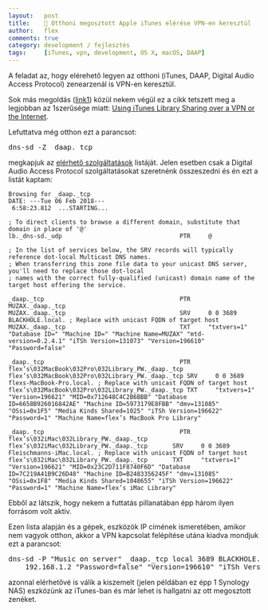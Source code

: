 ```yaml
---
layout:   post
title:    📢 Otthoni megosztott Apple iTunes elérése VPN-en keresztül
author:   flex
comments: true
category: development / fejlesztés 
tags:     [iTunes, vpn, development, OS X, macOS, DAAP]
---
```


A feladat az, hogy elérehető legyen az otthoni (iTunes, DAAP, Digital Audio Access Protocol) zenearzenál is VPN-en keresztül. 

Sok más megoldás ([link1](http://theriom.com/Access-your-Bonjour-printer-over-VPN-from-your-iOS-device)) közül nekem végül ez a cikk tetszett meg a legjobban az 1szerűsége miatt: [Using iTunes Library Sharing over a VPN or the Internet](https://www.joshcurry.co.uk/posts/using-itunes-library-sharing-over-a-vpn-or-the-internet).

Lefuttatva még otthon ezt a parancsot: 

<pre class="terminal">dns-sd -Z _daap._tcp</pre>

megkapjuk az [elérhető szolgáltatások](https://developer.apple.com/library/content/qa/qa1312/_index.html) listáját. Jelen esetben csak a Digital Audio Access Protocol szolgáltatásokat szeretnénk összeszedni és én ezt a listát kaptam:

```
Browsing for _daap._tcp
DATE: ---Tue 06 Feb 2018---
 6:58:23.812  ...STARTING...

; To direct clients to browse a different domain, substitute that domain in place of '@'
lb._dns-sd._udp                                 PTR     @

; In the list of services below, the SRV records will typically reference dot-local Multicast DNS names.
; When transferring this zone file data to your unicast DNS server, you'll need to replace those dot-local
; names with the correct fully-qualified (unicast) domain name of the target host offering the service.

_daap._tcp                                      PTR     MUZAX._daap._tcp
MUZAX._daap._tcp                                SRV     0 0 3689 BLACKHOLE.local. ; Replace with unicast FQDN of target host
MUZAX._daap._tcp                                TXT     "txtvers=1" "Database ID=" "Machine ID=" "Machine Name=MUZAX" "mtd-version=0.2.4.1" "iTSh Version=131073" "Version=196610" "Password=false"

_daap._tcp                                      PTR     flex’s\032MacBook\032Pro\032Library_PW._daap._tcp
flex’s\032MacBook\032Pro\032Library_PW._daap._tcp SRV     0 0 3689 flexs-MacBook-Pro.local. ; Replace with unicast FQDN of target host
flex’s\032MacBook\032Pro\032Library_PW._daap._tcp TXT     "txtvers=1" "Version=196621" "MID=0x712648C4C2B6BBB" "Database ID=6658B926016842AE" "Machine ID=5973179E8FBB" "dmv=131085" "OSsi=0x1F5" "Media Kinds Shared=1025" "iTSh Version=196622" "Password=1" "Machine Name=flex’s MacBook Pro Library"

_daap._tcp                                      PTR     flex’s\032iMac\032Library_PW._daap._tcp
flex’s\032iMac\032Library_PW._daap._tcp       SRV     0 0 3689 Fleischmanns-iMac.local. ; Replace with unicast FQDN of target host
flex’s\032iMac\032Library_PW._daap._tcp       TXT     "txtvers=1" "Version=196621" "MID=0x23C2D711F8740F6D" "Database ID=7C219A41B9C26D48" "Machine ID=B2483356245F" "dmv=131085" "OSsi=0x1F8" "Media Kinds Shared=1048655" "iTSh Version=196622" "Password=1" "Machine Name=flex’s iMac Library"
```

Ebből az látszik, hogy nekem a futtatás pillanatában épp három ilyen forrásom volt aktív. 

Ezen lista alapján és a gépek, eszközök IP címének ismeretében, amikor nem vagyok otthon, akkor a VPN kapcsolat felépítése utána kiadva mondjuk ezt a parancsot:

<pre class="terminal">dns-sd -P "Music on server" _daap._tcp local 3689 BLACKHOLE.fleischmann.local. \
    192.168.1.2 "Password=false" "Version=196610" "iTSh Version=131073" "mtd-version=0.2.4.1" "Machine Name=MUZAX" "Machine ID=" "Database ID=" "txtvers=1"</pre>

azonnal elérhetővé is válik a kiszemelt (jelen példában ez épp 1 Synology NAS) eszközünk az iTunes-ban és már lehet is hallgatni az ott megosztott zenéket.